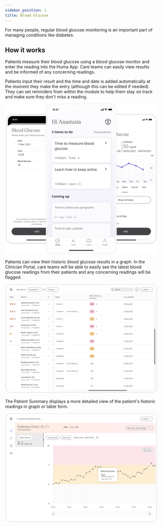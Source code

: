```yaml
---
sidebar_position: 1
title: Blood Glucose
---
```


For many people, regular blood glucose monitoring is an important part of managing conditions like diabetes. 

## How it works

Patients measure their blood glucose using a blood glucose monitor and enter the reading into the Huma App. Care teams can easily view results and be informed of any concerning readings.

Patients input their result and the time and date is added automatically at the moment they make the entry (although this can be edited if needed). They can set reminders from within the module to help them stay on track and make sure they don't miss a reading.

![Add a blood glucose result](./assets/blood-glucose.png)

Patients can view their historic blood glucose results in a graph. In the Clinician Portal, care teams will be able to easily see the latest blood glucose readings from their patients and any concerning readings will be flagged. 

![View blood glucose from the Patient List](./assets/cp-patient-list-blood-glucose.png)

The Patient Summary displays a more detailed view of the patient's historic readings in graph or table form.

![View blood glucose from the Module Detail](./assets/cp-module-details-blood-glucose.png)

